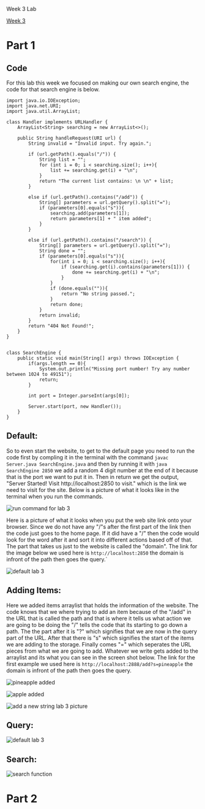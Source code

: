 Week 3 Lab

[Week 3 ](https://ucsd-cse15l-f22.github.io/week/week3/#week3-lab-report)

# Part 1

## Code


For this lab this week we focused on making our own search engine, the code for that search engine is below.

```
import java.io.IOException;
import java.net.URI;
import java.util.ArrayList;

class Handler implements URLHandler {
    ArrayList<String> searching = new ArrayList<>();

    public String handleRequest(URI url) {
        String invalid = "Invalid input. Try again.";

        if (url.getPath().equals("/")) {
            String list = "";
            for (int i = 0; i < searching.size(); i++){
                list += searching.get(i) + "\n";
            }
            return "The current list contains: \n \n" + list;
        }
        
        else if (url.getPath().contains("/add")) {
            String[] parameters = url.getQuery().split("=");
            if (parameters[0].equals("s")){
                searching.add(parameters[1]);
                return parameters[1] + " item added";
            }
        } 

        else if (url.getPath().contains("/search")) {
            String[] parameters = url.getQuery().split("=");
            String done = "";
            if (parameters[0].equals("s")){
                for(int i = 0; i < searching.size(); i++){
                    if (searching.get(i).contains(parameters[1])) {
                        done += searching.get(i) + "\n"; 
                    }
                }
                if (done.equals("")){
                    return "No string passed.";
                }
                return done;
            }
            return invalid;
        } 
        return "404 Not Found!";
    }
}


class SearchEngine {
    public static void main(String[] args) throws IOException {
        if(args.length == 0){
            System.out.println("Missing port number! Try any number between 1024 to 49151");
            return;
        }

        int port = Integer.parseInt(args[0]);

        Server.start(port, new Handler());
    }
}
```

## Default:

So to even start the website, to get to the default page you need to run the code first by compling it in the terminal with the command `javac Server.java SearchEngine.java` and then by running it with `java SearchEngine 2850` we add a random 4 digit number at the end of it because that is the port we want to put it in. Then in return we get the output, "Server Started! Visit http://localhost:2850 to visit." which is the link we need to visit for the site.
Below is a picture of what it looks like in the terminal when you run the commands.

![run command for lab 3](https://user-images.githubusercontent.com/66755589/197430006-010beb6f-b1ed-423a-83fb-88237c031b37.png)
 
Here is a picture of what it looks when you put the web site link onto your browser. Since we do not have any "/"s after the first part of the link then the code just goes to the home page. If it did have a "/" then the code would look for the word after it and sort it into different actions based off of that. The part that takes us just to the website is called the "domain". The link for the image below we used here is `http://localhost:2850` the domain is infront of the path then goes the query.`

![default lab 3](https://user-images.githubusercontent.com/66755589/197433869-51f4a439-e64d-4852-a75f-6ad9180f35f9.png)

## Adding Items:

Here we added items arraylist that holds the information of the website. The code knows that we where trying to add an item because of the "/add" in the URL that is called the path and that is where it tells us what action we are going to be doing the "/" tells the code that its starting to go down a path. The the part after it is "?" which signifies that we are now in the query part of the URL. After that there is "s" which signifies the start of the items we are adding to the storage. Finally comes "=" which seperates the URL pieces from what we are going to add. Whatever we write gets added to the arraylist and its what you can see in the screen shot below. The link for the first example we used here is `http://localhost:2888/add?s=pineapple` the domain is infront of the path then goes the query.



![pineapple added](https://user-images.githubusercontent.com/66755589/197440102-1ad3e478-7090-40bf-9e95-6162b14617ce.png)

![apple added](https://user-images.githubusercontent.com/66755589/197440107-26397848-3bdd-4392-bfea-21143880d087.png)

![add a new string lab 3 picture](https://user-images.githubusercontent.com/66755589/197440113-43337b58-efcb-4799-927f-f3da0cd2cfb0.png)

## Query:
![default lab 3](https://user-images.githubusercontent.com/66755589/197440119-cec696b1-0bda-4b2e-82ab-3be9acc5f4bf.png)

## Search:
![search function](https://user-images.githubusercontent.com/66755589/197440250-0c97e6b2-1586-4b6d-b913-2639b66ed9cd.png)

# Part 2
